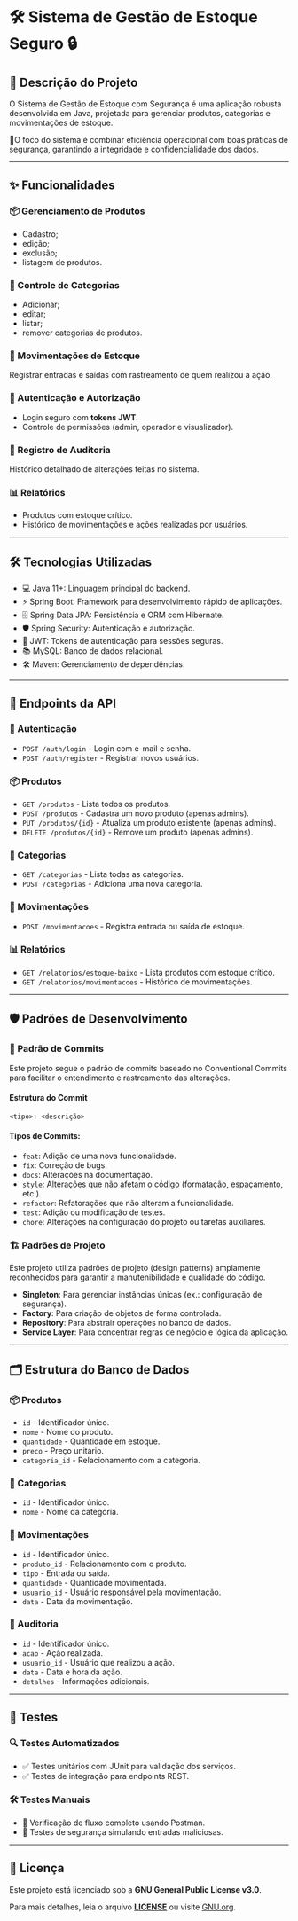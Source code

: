 # 🛠️ Sistema de Gestão de Estoque Seguro 🔒

## 📝 Descrição do Projeto
O Sistema de Gestão de Estoque com Segurança é uma aplicação robusta desenvolvida em Java, projetada para gerenciar produtos, categorias e movimentações de estoque. 
  
🚀O foco do sistema é combinar eficiência operacional com boas práticas de segurança, garantindo a integridade e confidencialidade dos dados.

---
## ✨ Funcionalidades
### 📦 Gerenciamento de Produtos
- Cadastro;
- edição;
- exclusão; 
- listagem de produtos.

### 📂 Controle de Categorias
- Adicionar;
- editar;
- listar; 
- remover categorias de produtos.

### 🔄 Movimentações de Estoque
Registrar entradas e saídas com rastreamento de quem realizou a ação.

### 🔐 Autenticação e Autorização

- Login seguro com **tokens JWT**.
- Controle de permissões (admin, operador e visualizador).

### 🧾 Registro de Auditoria
Histórico detalhado de alterações feitas no sistema.

### 📊 Relatórios

- Produtos com estoque crítico.
- Histórico de movimentações e ações realizadas por usuários.

---
## 🛠️ Tecnologias Utilizadas
- 💻 Java 11+: Linguagem principal do backend.
- ⚡ Spring Boot: Framework para desenvolvimento rápido de aplicações.
- 🗄️ Spring Data JPA: Persistência e ORM com Hibernate.
- 🛡️ Spring Security: Autenticação e autorização.
- 🔑 JWT: Tokens de autenticação para sessões seguras.
- 📚 MySQL: Banco de dados relacional.
- 🛠️ Maven: Gerenciamento de dependências.

---
## 🔗 Endpoints da API
### 🔑 Autenticação
- `POST /auth/login` - Login com e-mail e senha. 
- `POST /auth/register` - Registrar novos usuários.

### 📦 Produtos
- `GET /produtos` - Lista todos os produtos. 
- `POST /produtos` - Cadastra um novo produto (apenas admins). 
- `PUT /produtos/{id}` - Atualiza um produto existente (apenas admins). 
- `DELETE /produtos/{id}` - Remove um produto (apenas admins).

### 📂 Categorias
- `GET /categorias` - Lista todas as categorias. 
- `POST /categorias` - Adiciona uma nova categoria.

### 🔄 Movimentações
- `POST /movimentacoes` - Registra entrada ou saída de estoque.

### 📊 Relatórios
- `GET /relatorios/estoque-baixo` - Lista produtos com estoque crítico. 
- `GET /relatorios/movimentacoes` - Histórico de movimentações.

---
## 🛡️ Padrões de Desenvolvimento
### 🔄 Padrão de Commits
Este projeto segue o padrão de commits baseado no Conventional Commits para facilitar o entendimento e rastreamento das alterações.

#### Estrutura do Commit
```
<tipo>: <descrição>
```

#### Tipos de Commits:
- `feat`: Adição de uma nova funcionalidade. 
- `fix`: Correção de bugs. 
- `docs`: Alterações na documentação. 
- `style`: Alterações que não afetam o código (formatação, espaçamento, etc.). 
- `refactor`: Refatorações que não alteram a funcionalidade. 
- `test`: Adição ou modificação de testes. 
- `chore`: Alterações na configuração do projeto ou tarefas auxiliares.

### 🏗️ Padrões de Projeto
Este projeto utiliza padrões de projeto (design patterns) amplamente reconhecidos para garantir a manutenibilidade e qualidade do código.

- **Singleton**: Para gerenciar instâncias únicas (ex.: configuração de segurança). 
- **Factory**: Para criação de objetos de forma controlada. 
- **Repository**: Para abstrair operações no banco de dados. 
- **Service Layer**: Para concentrar regras de negócio e lógica da aplicação.


---
## 🗂️ Estrutura do Banco de Dados
### 📦 Produtos
- `id` - Identificador único. 
- `nome` - Nome do produto. 
- `quantidade` - Quantidade em estoque. 
- `preco` - Preço unitário. 
- `categoria_id` - Relacionamento com a categoria.

### 📂 Categorias
- `id` - Identificador único.
- `nome` - Nome da categoria.

### 🔄 Movimentações
- `id` - Identificador único.
- `produto_id` - Relacionamento com o produto.
- `tipo` - Entrada ou saída.
- `quantidade` - Quantidade movimentada.
- `usuario_id` - Usuário responsável pela movimentação.
- `data` - Data da movimentação.

### 🧾 Auditoria
- `id` - Identificador único.
- `acao` - Ação realizada.
- `usuario_id` - Usuário que realizou a ação.
- `data` - Data e hora da ação.
- `detalhes` - Informações adicionais.

---
## 🧪 Testes
### 🔍 Testes Automatizados
- ✅ Testes unitários com JUnit para validação dos serviços. 
- ✅ Testes de integração para endpoints REST.

### 🛠️ Testes Manuais
- 🔄 Verificação de fluxo completo usando Postman. 
- 🔐 Testes de segurança simulando entradas maliciosas.

---
## 📝 Licença
Este projeto está licenciado sob a **GNU General Public License v3.0**.

Para mais detalhes, leia o arquivo **[LICENSE](LICENSE)** ou visite [GNU.org](https://www.gnu.org/).
